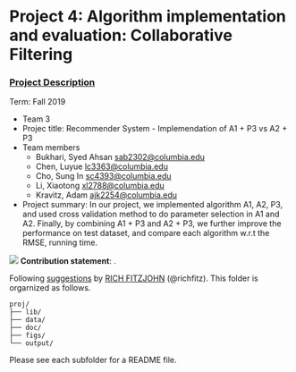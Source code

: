 # Project 4: Algorithm implementation and evaluation: Collaborative Filtering

### [Project Description](doc/project4_desc.md)

Term: Fall 2019

+ Team 3
+ Projec title: Recommender System - Implemendation of A1 + P3 vs A2 + P3
+ Team members
	+ Bukhari, Syed Ahsan sab2302@columbia.edu
	+ Chen, Luyue lc3363@columbia.edu
	+ Cho, Sung In sc4393@columbia.edu
	+ Li, Xiaotong xl2788@columbia.edu
	+ Kravitz, Adam ajk2254@columbia.edu
+ Project summary: In our project, we implemented algorithm A1, A2, P3, and used cross validation method to do parameter selection in A1 and A2. Finally, by combining A1 + P3 and A2 + P3, we further improve the performance on test dataset, and compare each algorithm w.r.t the RMSE, running time.

![](Documents/A1+P3.png)
**Contribution statement**: . 

Following [suggestions](http://nicercode.github.io/blog/2013-04-05-projects/) by [RICH FITZJOHN](http://nicercode.github.io/about/#Team) (@richfitz). This folder is orgarnized as follows.

```
proj/
├── lib/
├── data/
├── doc/
├── figs/
└── output/
```

Please see each subfolder for a README file.
